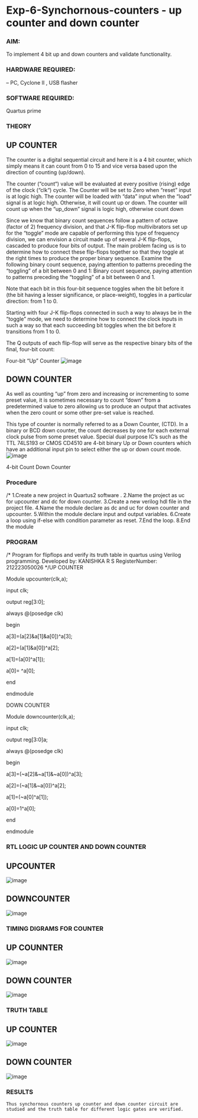 # Exp-6-Synchornous-counters - up counter and down counter 
### AIM: 
To implement 4 bit up and down counters and validate  functionality.
### HARDWARE REQUIRED: 
– PC, Cyclone II , USB flasher
### SOFTWARE REQUIRED: 
Quartus prime
### THEORY 

## UP COUNTER 
The counter is a digital sequential circuit and here it is a 4 bit counter, which simply means it can count from 0 to 15 and vice versa based upon the direction of counting (up/down). 

The counter (“count“) value will be evaluated at every positive (rising) edge of the clock (“clk“) cycle.
The Counter will be set to Zero when “reset” input is at logic high.
The counter will be loaded with “data” input when the “load” signal is at logic high. Otherwise, it will count up or down.
The counter will count up when the “up_down” signal is logic high, otherwise count down

Since we know that binary count sequences follow a pattern of octave (factor of 2) frequency division, and that J-K flip-flop multivibrators set up for the “toggle” mode are capable of performing this type of frequency division, we can envision a circuit made up of several J-K flip-flops, cascaded to produce four bits of output.
The main problem facing us is to determine how to connect these flip-flops together so that they toggle at the right times to produce the proper binary sequence.
Examine the following binary count sequence, paying attention to patterns preceding the “toggling” of a bit between 0 and 1:
Binary count sequence, paying attention to patterns preceding the “toggling” of a bit between 0 and 1.

Note that each bit in this four-bit sequence toggles when the bit before it (the bit having a lesser significance, or place-weight), toggles in a particular direction: from 1 to 0.



 
 

Starting with four J-K flip-flops connected in such a way to always be in the “toggle” mode, we need to determine how to connect the clock inputs in such a way so that each succeeding bit toggles when the bit before it transitions from 1 to 0.

The Q outputs of each flip-flop will serve as the respective binary bits of the final, four-bit count:

 
 

Four-bit “Up” Counter
![image](https://user-images.githubusercontent.com/36288975/169644758-b2f4339d-9532-40c5-af40-8f4f8c942e2c.png)



## DOWN COUNTER 

As well as counting “up” from zero and increasing or incrementing to some preset value, it is sometimes necessary to count “down” from a predetermined value to zero allowing us to produce an output that activates when the zero count or some other pre-set value is reached.

This type of counter is normally referred to as a Down Counter, (CTD). In a binary or BCD down counter, the count decreases by one for each external clock pulse from some preset value. Special dual purpose IC’s such as the TTL 74LS193 or CMOS CD4510 are 4-bit binary Up or Down counters which have an additional input pin to select either the up or down count mode.
![image](https://user-images.githubusercontent.com/36288975/169644844-1a14e123-7228-4ed8-81a9-eb937dff4ac8.png)


4-bit Count Down Counter
### Procedure
/* 
1.Create a new project in Quartus2 software .
2.Name the project as uc for upcounter and dc for down counter.
3.Create a new verilog hdl file in the project file.
4.Name the module declare as dc and uc for down counter and upcounter.
5.Within the module declare input and output variables.
6.Create a loop using if-else with condition parameter as reset.
7.End the loop.
8.End the module



### PROGRAM 
/*
Program for flipflops  and verify its truth table in quartus using Verilog programming.
Developed by: KANISHKA R S
RegisterNumber:  212223050026
*/UP COUNTER

Module upcounter(clk,a);

input clk;

output reg[3:0];

always @(posedge clk)

begin

a[3]=(a[2]&a[1]&a[0])^a[3];

a[2]=(a[1]&a[0])^a[2];

a[1]=(a[0]^a[1]);

a[0]= ^a[0];

end

endmodule

DOWN COUNTER

Module downcounter(clk,a);

input clk;

output reg[3:0]a;

always @(posedge clk)

begin

a[3]=(~a[2]&~a[1]&~a[0])^a[3];

a[2]=(~a[1]&~a[0])^a[2];

a[1]=(~a[0]^a[1]);

a[0]=1^a[0];

end

endmodule






### RTL LOGIC UP COUNTER AND DOWN COUNTER  

## UPCOUNTER
![image](https://github.com/kanishkaramesh007/Exp-7-Synchornous-counters-/assets/147321636/30725ad9-fc09-4ae1-b912-b2c1b0cd5c21)
## DOWNCOUNTER
![image](https://github.com/kanishkaramesh007/Exp-7-Synchornous-counters-/assets/147321636/ffd7f042-2d8e-443e-8a14-6b3fca3ca4da)








### TIMING DIGRAMS FOR COUNTER  

## UP COUNNTER
![image](https://github.com/kanishkaramesh007/Exp-7-Synchornous-counters-/assets/147321636/43bdb561-63d3-4169-8262-d6c54d5f166c)
## DOWN COUNTER
![image](https://github.com/kanishkaramesh007/Exp-7-Synchornous-counters-/assets/147321636/fc5bf180-ce6c-48b4-aa92-cd654b1e55f7)




### TRUTH TABLE 

## UP COUNTER
![image](https://github.com/kanishkaramesh007/Exp-7-Synchornous-counters-/assets/147321636/ffd4b06a-ad10-4b30-b775-54c702aa4317)

## DOWN COUNTER
![image](https://github.com/kanishkaramesh007/Exp-7-Synchornous-counters-/assets/147321636/e76a86b7-9552-49d8-ac2f-4a3961050188)




### RESULTS 
    Thus synchornous counters up counter and down counter circuit are studied and the truth table for different logic gates are verified.

